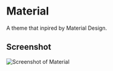 Material
========

A theme that inpired by Material Design.

## Screenshot

![Screenshot of Material](//github.com/bcse/tw5-material-theme/blob/gh-pages/screenshot.png)
